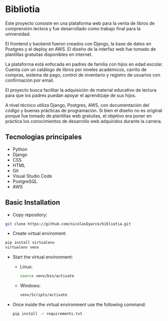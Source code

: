 # Bibliotia
Este proyecto consiste en una plataforma web para la venta de libros de comprensión lectora y fue desarrollado como trabajo final para la universidad.

El frontend y backend fueron creados con Django, la base de datos en Postgres y el deploy en AWS. El diseño de la interfaz web fue tomado de plantillas gratuitas disponibles en internet.

La plataforma está enfocada en padres de familia con hijos en edad escolar. Cuenta con un catálogo de libros por niveles académicos, carrito de compras, sistema de pago, control de inventario y registro de usuarios con confirmación por email.

El proyecto busca facilitar la adquisición de material educativo de lectura para que los padres puedan apoyar el aprendizaje de sus hijos.

A nivel técnico utiliza Django, Postgres, AWS, con documentación del código y buenas prácticas de programación. Si bien el diseño no es original porque fue tomado de plantillas web gratuitas, el objetivo era poner en práctica los conocimientos de desarrollo web adquiridos durante la carrera.

## Tecnologias principales
  - Python
  - Django
  - CSS
  - HTML
  - Git
  - Visual Studio Code
  - PostgreSQL
  - AWS


<!--## PostgreSQL Installation
  - Linux: 
    - Update the package index
      ```bash
      sudo apt update
      ```
    
    - Install PostgreSQL
      ```bash
      sudo apt install postgresql postgresql-contrib
      ```
      
  - Windows:
    
    - Download and install PostgreSQL from https://www.postgresql.org/download/windows/-->
      

## Basic Installation

  - Copy repository:
  ```bash
  git clone https://github.com/nicolasOyarce/bibliotia.git
  ```
  - Create virtual enviroment:
  ```bash
  pip install virtualenv
  virtualenv venv
  ```

  - Start the virtual environment:
    
      - Linux:
        ```bash
        source venv/bin/activate
        ```

      - Windows:
        ```bash
        venv/Scripts/activate
        ```
        
  - Once inside the virtual environment use the following command:
    ```bash
    pip install -r requirements.txt
    ```

<!--## Database Configuration
  Start the PostgreSQL service from the "Service Manager".

  1. Access the PostgreSQL console or its executable.
      ```bash
      # Access to the PostgreSQL console
      psql -U postgres
      ```

  2. Creates a database for the project.
      ```sql
      CREATE DATABASE bibliotia;
      ```
    
  3. Creates a user and assigns permissions.
      ```sql
      CREATE USER user_name WITH PASSWORD 'your_password';
      ALTER DATABASE database OWNER TO user;
      ```
      
  4. Create the ".env" file in the base directory.<br>
      ![image](https://github.com/nicolasOyarce/bibliotia/assets/101960895/27e20064-fbe6-4987-8f15-1d00203ece48)

  5. Once the file has been created copy and change the data.
     ```.env
      DB_NAME=bibliotia
      DB_USER=your_username
      DB_PASS=your_password
      DB_HOST=localhost
      DB_PORT=5432
     ```-->
      


  
